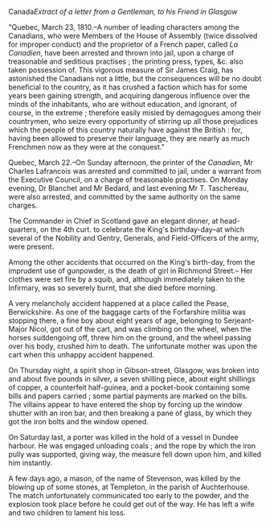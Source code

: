 Canada*Extract of a letter from a Gentleman, to his Friend in
                        Glasgow*"Quebec, March 23, 1810.–A number of
                    leading characters among the Canadians, who were Members of the House
                    of Assembly (twice dissolved for improper conduct) and the
                    proprietor of a French paper, called *La Canadien*,
                    have been arrested and thrown into jail, upon a charge of
                        treasonable and seditious practises ; the printing press,
                    types, &c. also taken possession of. This vigorous measure of Sir James Craig, has astonished the Canadians not a
                    little, but the consequences will be no doubt beneficial to the country, as
                    it has crushed a faction which has for some years been gaining
                    strength, and acquiring dangerous influence over the minds of the
                    inhabitants, who are without education, and ignorant, of course, in the
                    extreme ; therefore easily misled by demagogues among their countrymen, who seize every opportunity of stirring up all those
                    prejudices which the people of this country naturally have against the
                    British : for, having been allowed to preserve their language, they are
                    nearly as much Frenchmen now as they were at the conquest."Quebec, March 22.–On Sunday afternoon, the
                    printer of the *Canadien*, Mr Charles Lafrancois
                    was arrested and committed to jail, under a warrant from the Executive
                    Council, on a charge of treasonable practises. On Monday
                    evening, Dr Blanchet and Mr Bedard, and last evening Mr T. Taschereau,
                    were also arrested, and committed by the same authority on
                    the same charges.The Commander in Chief in Scotland gave an elegant dinner, at
                    head-quarters, on the 4th curt. to celebrate the King's
                    birthday-day–at which several of the Nobility and Gentry, Generals,
                    and Field-Officers of the army, were present.Among the other accidents that occurred on the King's birth-day, from the
                    imprudent use of gunpowder, is the death of girl in Richmond
                    Street.– Her clothes were set fire by a squib, and, although immediately taken to the Infirmary, was so severely burnt, that
                    she died before morning.A very melancholy accident happened at a place called the Pease,
                    Berwickshire. As one of the baggage carts of the Forfarshire
                    militia was stopping there, a fine boy about eight years of age, belonging
                    to Serjeant-Major Nicol, got out of the cart, and was climbing on the
                    wheel, when the horses suddengoing off, threw him on the ground,
                    and the wheel passing over his body, crushed him to death. The
                    unfortunate mother was upon the cart when this unhappy accident
                    happened.On Thursday night, a spirit shop in Gibson-street, Glasgow, was broken into
                    and about five pounds in silver, a seven shilling piece, about eight
                    shillings of copper, a counterfeit half-guinea, and a pocket-book containing some bills and papers carried ; some partial payments
                    are marked on the bills. The villains appear to have entered the shop by
                    forcing up the window shutter with an iron bar, and then breaking a
                    pane of glass, by which they got the iron bolts and the window opened.On Saturday last, a porter was killed in the hold of a vessel in Dundee
                    harbour. He was engaged unloading coals ; and the rope by which the iron
                        pully was supported, giving way, the measure fell down
                    upon him, and killed him instantly.A few days ago, a mason, of the name of Stevenson, was killed by
                    the blowing up of some stones, at Templeton, in the parish of Auchterhouse.
                    The match unfortunately communicated too early to the powder, and the
                    explosion took place before he could get out of the way. He has left a wife
                    and two children to lament his loss.